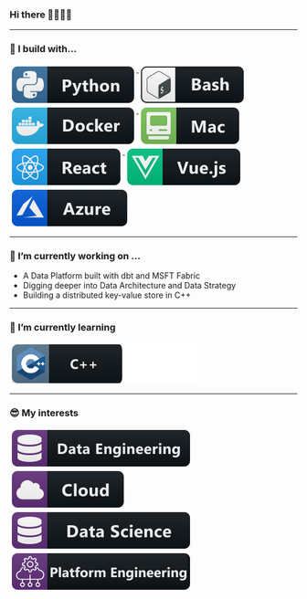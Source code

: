 ### Hi there 🎉🎈🎉🎈

---
### 🚧 I build with...

  <a href="https://www.python.org/">
    <img src="https://raw.githubusercontent.com/MikeCodesDotNET/ColoredBadges/master/svg/dev/languages/python.svg" alt="Python" style="vertical-align:top; margin:4px">
  </a>

  <a href="https://github.com/LunarVim/LunarVim">
    <img src="https://raw.githubusercontent.com/MikeCodesDotNET/ColoredBadges/master/svg/dev/tools/bash.svg" alt="Neovim" style="vertical-align:top; margin:4px">
  </a>

  <a href="https://docker.com">
    <img src="https://raw.githubusercontent.com/MikeCodesDotNET/ColoredBadges/master/svg/dev/tools/docker.svg" alt="Docker" style="vertical-align:top; margin:4px">
  </a>
 
  <a href="https://www.apple.com/macbook-pro-13/">
    <img src="https://raw.githubusercontent.com/MikeCodesDotNET/ColoredBadges/master/svg/devices/mac.svg" alt="MacBook Pro" style="vertical-align:top; margin:4px">
  </a>

  <a href="https://reactjs.org">
    <img src="https://raw.githubusercontent.com/MikeCodesDotNET/ColoredBadges/master/svg/dev/frameworks/react.svg" alt="React" style="vertical-align:top; margin:4px">
  </a>

  <a href="https://vuejs.org">
    <img src="https://raw.githubusercontent.com/MikeCodesDotNET/ColoredBadges/master/svg/dev/frameworks/vue.svg" alt="VueJS" style="vertical-align:top; margin:4px">
  </a>
  <a href="https://azure.microsoft.com">
    <img src="https://raw.githubusercontent.com/stejul/stejul/master/customBadges/azure.svg" alt="Azure" style="vertical-align:top; margin:4px">
  </a>
</p>

---
### 🔭 I’m currently working on ...
- A Data Platform built with dbt and MSFT Fabric 
- Digging deeper into Data Architecture and Data Strategy
- Building a distributed key-value store in C++
---

### 🌱 I’m currently learning
<p>
  <a href="https://en.wikipedia.org/wiki/C%2B%2B">
    <img src="https://raw.githubusercontent.com/stejul/stejul/master/customBadges/cpp.svg" alt="C++" style="vertical-align:top; margin:4px">
  </a>
</p>

---
### 😎 My interests 
<a href="#">
    <img src="https://raw.githubusercontent.com/stejul/stejul/master/customBadges/dataengineering.svg" alt="Data Engineering" style="vertical-align:top; margin:4px">
  </a>
<a href="#">
    <img src="https://raw.githubusercontent.com/MikeCodesDotNET/ColoredBadges/master/svg/dev/misc/cloud.svg" alt="Cloud" style="vertical-align:top; margin:4px">
  </a>
  <a href="#">
    <img src="https://raw.githubusercontent.com/MikeCodesDotNET/ColoredBadges/master/svg/dev/misc/datascience.svg" alt="Data Science" style="vertical-align:top; margin:4px">
  </a>
<a href="#">
    <img src="https://raw.githubusercontent.com/stejul/stejul/master/customBadges/platform_engineering.svg" alt="Platform Engineering" style="vertical-align:top; margin:4px">
  </a>
